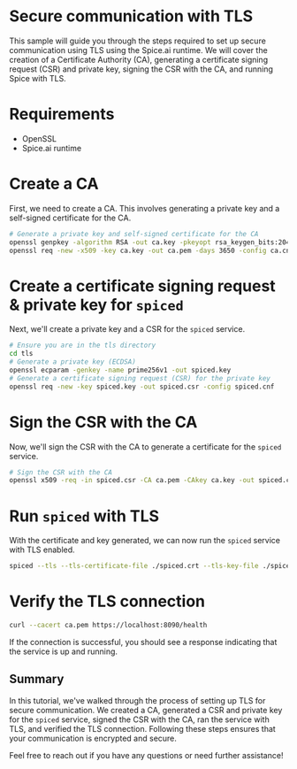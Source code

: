 # Secure communication with TLS

This sample will guide you through the steps required to set up secure communication using TLS using the Spice.ai runtime. We will cover the creation of a Certificate Authority (CA), generating a certificate signing request (CSR) and private key, signing the CSR with the CA, and running Spice with TLS.

# Requirements
- OpenSSL
- Spice.ai runtime

# Create a CA

First, we need to create a CA. This involves generating a private key and a self-signed certificate for the CA.

```bash
# Generate a private key and self-signed certificate for the CA
openssl genpkey -algorithm RSA -out ca.key -pkeyopt rsa_keygen_bits:2048
openssl req -new -x509 -key ca.key -out ca.pem -days 3650 -config ca.cnf
```

# Create a certificate signing request & private key for `spiced`
Next, we'll create a private key and a CSR for the `spiced` service.

```bash
# Ensure you are in the tls directory
cd tls
# Generate a private key (ECDSA)
openssl ecparam -genkey -name prime256v1 -out spiced.key
# Generate a certificate signing request (CSR) for the private key
openssl req -new -key spiced.key -out spiced.csr -config spiced.cnf
```

# Sign the CSR with the CA
Now, we'll sign the CSR with the CA to generate a certificate for the `spiced` service.
```bash
# Sign the CSR with the CA
openssl x509 -req -in spiced.csr -CA ca.pem -CAkey ca.key -out spiced.crt -days 3650 -copy_extensions copy
```

# Run `spiced` with TLS

With the certificate and key generated, we can now run the `spiced` service with TLS enabled.

```bash
spiced --tls --tls-certificate-file ./spiced.crt --tls-key-file ./spiced.key
```

# Verify the TLS connection

```bash
curl --cacert ca.pem https://localhost:8090/health
```

If the connection is successful, you should see a response indicating that the service is up and running.

## Summary

In this tutorial, we've walked through the process of setting up TLS for secure communication. We created a CA, generated a CSR and private key for the `spiced` service, signed the CSR with the CA, ran the service with TLS, and verified the TLS connection. Following these steps ensures that your communication is encrypted and secure.

Feel free to reach out if you have any questions or need further assistance!

